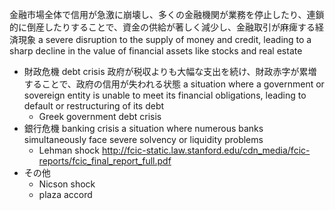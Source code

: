 金融市場全体で信用が急激に崩壊し、多くの金融機関が業務を停止したり、連鎖的に倒産したりすることで、資金の供給が著しく減少し、金融取引が麻痺する経済現象
a severe disruption to the supply of money and credit, leading to a sharp decline in the value of financial assets like stocks and real estate

- 財政危機 debt crisis
    政府が税収よりも大幅な支出を続け、財政赤字が累増することで、政府の信用が失われる状態
    a situation where a government or sovereign entity is unable to meet its financial obligations, leading to default or restructuring of its debt
    - Greek government debt crisis
- 銀行危機 banking crisis
    a situation where numerous banks simultaneously face severe solvency or liquidity problems
    - Lehman shock
        http://fcic-static.law.stanford.edu/cdn_media/fcic-reports/fcic_final_report_full.pdf
- その他
    - Nicson shock
    - plaza accord